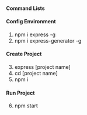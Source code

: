 ####  Command Lists
#### Config Environment
1. npm i express -g
2. npm i express-generator -g
#### Create Project
3. express [project name]
4. cd [project name]
5. npm i
#### Run Project
6. npm start